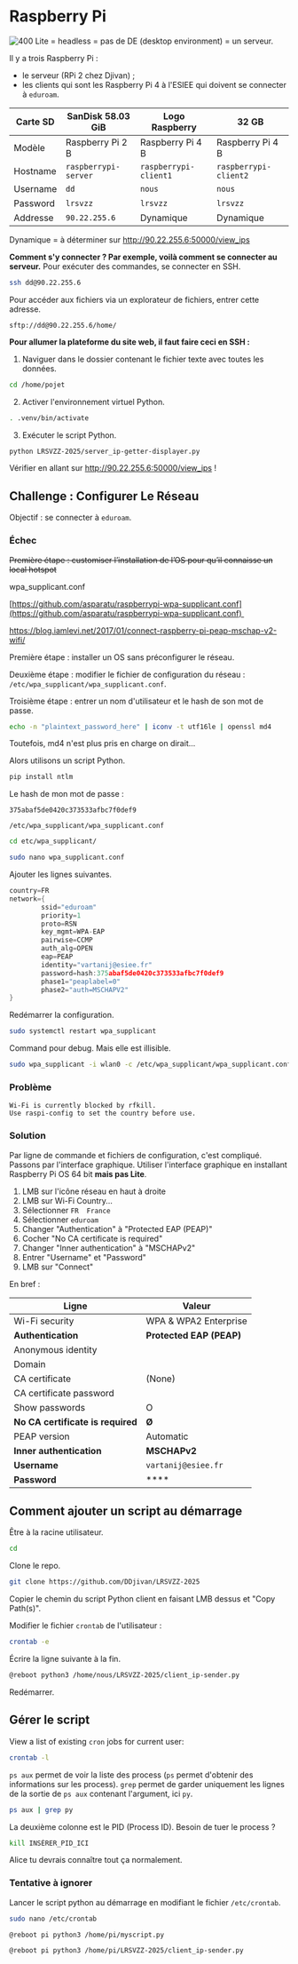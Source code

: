 # Raspberry Pi 

![400](https://lh7-rt.googleusercontent.com/docsz/AD_4nXdUqR7V3iTRMHx9IjhJyjIzrAZC87YA1EP8RUSUe5E_eizSCTrJOvvTvR_df053OSU_J2VpQKkw5OmDSXjNcv03opDjbPKZX4JaBeIY3rQXt_WD1IuiIcxIlZihKU4LTymnhtWoSw?key=L4A1ejDVxs0i06ERmyTYIKsb)
Lite = headless = pas de DE (desktop environment) = un serveur. 

Il y a trois Raspberry Pi : 
- le serveur (RPi 2 chez Djivan) ; 
- les clients qui sont les Raspberry Pi 4 à l'ESIEE qui doivent se connecter à `eduroam`. 

| Carte SD | SanDisk 58.03 GiB    | Logo Raspberry        | 32 GB                 |
| -------- | -------------------- | --------------------- | --------------------- |
| Modèle   | Raspberry Pi 2 B     | Raspberry Pi 4 B      | Raspberry Pi 4 B      |
| Hostname | `raspberrypi-server` | `raspberrypi-client1` | `raspberrypi-client2` |
| Username | `dd`                 | `nous`                | `nous`                |
| Password | `lrsvzz`             | `lrsvzz`              | `lrsvzz`              |
| Addresse | `90.22.255.6`        | Dynamique             | Dynamique             |
Dynamique = à déterminer sur http://90.22.255.6:50000/view_ips

**Comment s'y connecter ? Par exemple, voilà comment se connecter au serveur.** 
Pour exécuter des commandes, se connecter en SSH. 
```bash
ssh dd@90.22.255.6
```

Pour accéder aux fichiers via un explorateur de fichiers, entrer cette adresse. 
```
sftp://dd@90.22.255.6/home/
```

**Pour allumer la plateforme du site web, il faut faire ceci en SSH :** 
1. Naviguer dans le dossier contenant le fichier texte avec toutes les données. 
```bash
cd /home/pojet
```
2. Activer l'environnement virtuel Python. 
```bash
. .venv/bin/activate
```
3. Exécuter le script Python. 
```bash
python LRSVZZ-2025/server_ip-getter-displayer.py
```

Vérifier en allant sur http://90.22.255.6:50000/view_ips ! 

## Challenge : Configurer Le Réseau 
Objectif : se connecter à `eduroam`. 
### Échec 
~~Première étape : customiser l’installation de l’OS pour qu’il connaisse un local hotspot~~ 

wpa_supplicant.conf 

[https://github.com/asparatu/raspberrypi-wpa-supplicant.conf](https://github.com/asparatu/raspberrypi-wpa-supplicant.conf) 

https://blog.iamlevi.net/2017/01/connect-raspberry-pi-peap-mschap-v2-wifi/ 

Première étape : installer un OS sans préconfigurer le réseau. 

Deuxième étape : modifier le fichier de configuration du réseau : 
`/etc/wpa_supplicant/wpa_supplicant.conf`. 

Troisième étape : entrer un nom d'utilisateur et le hash de son mot de passe. 
```bash
echo -n "plaintext_password_here" | iconv -t utf16le | openssl md4
```
Toutefois, md4 n'est plus pris en charge on dirait... 

Alors utilisons un script Python. 
```bash
pip install ntlm
```
Le hash de mon mot de passe : 
```
375abaf5de0420c373533afbc7f0def9
```

```
/etc/wpa_supplicant/wpa_supplicant.conf
```

```bash
cd etc/wpa_supplicant/
```
```bash
sudo nano wpa_supplicant.conf
```

Ajouter les lignes suivantes. 
```c
country=FR
network={
        ssid="eduroam"
        priority=1
        proto=RSN
        key_mgmt=WPA-EAP
        pairwise=CCMP
        auth_alg=OPEN
        eap=PEAP
        identity="vartanij@esiee.fr"
        password=hash:375abaf5de0420c373533afbc7f0def9
        phase1="peaplabel=0"
        phase2="auth=MSCHAPV2"
}
```

Redémarrer la configuration. 
```bash
sudo systemctl restart wpa_supplicant
```

Command pour debug. Mais elle est illisible. 
```bash
sudo wpa_supplicant -i wlan0 -c /etc/wpa_supplicant/wpa_supplicant.conf -d
```

### Problème 
```
Wi-Fi is currently blocked by rfkill. 
Use raspi-config to set the country before use.
```

### Solution 
Par ligne de commande et fichiers de configuration, c'est compliqué. 
Passons par l'interface graphique. 
Utiliser l'interface graphique en installant Raspberry Pi OS 64 bit **mais pas Lite**. 

1. LMB sur l'icône réseau en haut à droite 
2. LMB sur Wi-Fi Country... 
3. Sélectionner `FR  France` 
4. Sélectionner `eduroam` 
5. Changer "Authentication" à "Protected EAP (PEAP)" 
6. Cocher "No CA certificate is required" 
7. Changer "Inner authentication" à "MSCHAPv2" 
8. Entrer "Username" et "Password" 
9. LMB sur "Connect" 

En bref : 

| Ligne                             | Valeur                   |
| --------------------------------- | ------------------------ |
| Wi-Fi security                    | WPA & WPA2 Enterprise    |
| **Authentication**                | **Protected EAP (PEAP)** |
| Anonymous identity                |                          |
| Domain                            |                          |
| CA certificate                    | (None)                   |
| CA certificate password           |                          |
| Show passwords                    | O                        |
| **No CA certificate is required** | **Ø**                    |
| PEAP version                      | Automatic                |
| **Inner authentication**          | **MSCHAPv2**             |
| **Username**                      | `vartanij@esiee.fr`      |
| **Password**                      | \*\*\*\*                 |


## Comment ajouter un script au démarrage  
Être à la racine utilisateur. 
```bash
cd
```
Clone le repo. 
```bash
git clone https://github.com/DDjivan/LRSVZZ-2025
```
Copier le chemin du script Python client en faisant LMB dessus et "Copy Path(s)". 

Modifier le fichier `crontab` de l'utilisateur : 
```bash
crontab -e
```
Écrire la ligne suivante à la fin. 
```bash
@reboot python3 /home/nous/LRSVZZ-2025/client_ip-sender.py
```
Redémarrer. 
## Gérer le script 
View a list of existing `cron` jobs for current user: 
```bash
crontab -l
```

`ps aux` permet de voir la liste des process (`ps` permet d'obtenir des informations sur les process). `grep` permet de garder uniquement les lignes de la sortie de `ps aux` contenant l'argument, ici `py`. 
```bash
ps aux | grep py
```

La deuxième colonne est le PID (Process ID). Besoin de tuer le process ? 
```bash
kill INSÉRER_PID_ICI
```

Alice tu devrais connaître tout ça normalement. 
### Tentative à ignorer 
Lancer le script python au démarrage en modifiant le fichier `/etc/crontab`.
```bash
sudo nano /etc/crontab
```

```
@reboot pi python3 /home/pi/myscript.py
```

```
@reboot pi python3 /home/pi/LRSVZZ-2025/client_ip-sender.py
```






